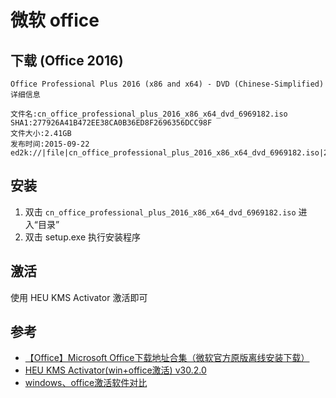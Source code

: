 # 微软 office

## 下载 (Office 2016)

```text
Office Professional Plus 2016 (x86 and x64) - DVD (Chinese-Simplified) 详细信息

文件名:cn_office_professional_plus_2016_x86_x64_dvd_6969182.iso
SHA1:277926A41B472EE38CA0B36ED8F2696356DCC98F
文件大小:2.41GB
发布时间:2015-09-22
ed2k://|file|cn_office_professional_plus_2016_x86_x64_dvd_6969182.iso|2588266496|27EEA4FE4BB13CD0ECCDFC24167F9E01|/
```

## 安装

1. 双击 `cn_office_professional_plus_2016_x86_x64_dvd_6969182.iso` 进入“目录”
2. 双击 setup.exe 执行安装程序

## 激活

使用 HEU KMS Activator 激活即可

## 参考

* [【Office】Microsoft Office下载地址合集（微软官方原版离线安装下载）](https://blog.csdn.net/Cappuccino_jay/article/details/126166913)
* [HEU KMS Activator(win+office激活) v30.2.0](https://www.ghxi.com/heukmsactivator.html)
* [windows、office激活软件对比](https://zhuanlan.zhihu.com/p/400708061)


